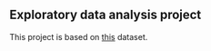 ## Exploratory data analysis project

This project is based on [this](https://s3.amazonaws.com/content.udacity-data.com/courses/ud651/diamondsExample_2016-05.html) dataset.

